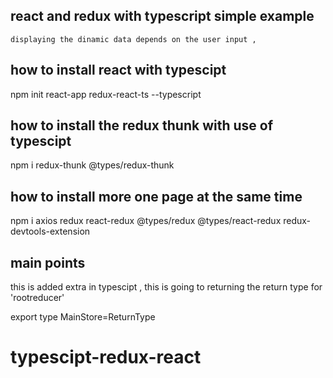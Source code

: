 
## react and redux with typescript simple example 
    displaying the dinamic data depends on the user input ,

## how to install react with typescipt
npm init react-app redux-react-ts --typescript

## how to install the redux thunk with use of typescipt
npm i redux-thunk @types/redux-thunk

## how to install more one page at the same time 
npm i axios redux react-redux @types/redux @types/react-redux redux-devtools-extension

## main points
this is added extra in typescipt , this is going to returning the return type for 'rootreducer' 

export type MainStore=ReturnType<typeof rootReducer>
# typescipt-redux-react
